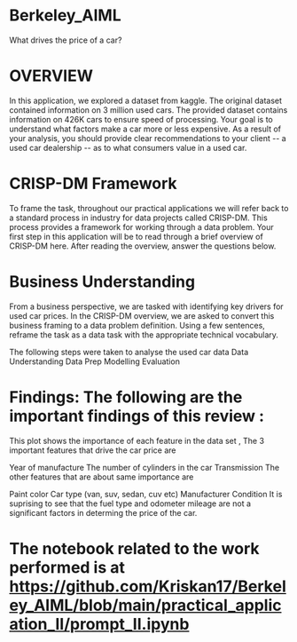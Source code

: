 # Berkeley_AIML
What drives the price of a car?


# OVERVIEW

In this application, we explored a dataset from kaggle. The original dataset contained information on 3 million used cars. The provided dataset contains information on 426K cars to ensure speed of processing. Your goal is to understand what factors make a car more or less expensive. As a result of your analysis, you should provide clear recommendations to your client -- a used car dealership -- as to what consumers value in a used car.

# CRISP-DM Framework
To frame the task, throughout our practical applications we will refer back to a standard process in industry for data projects called CRISP-DM. This process provides a framework for working through a data problem. Your first step in this application will be to read through a brief overview of CRISP-DM here. After reading the overview, answer the questions below.

# Business Understanding
From a business perspective, we are tasked with identifying key drivers for used car prices. In the CRISP-DM overview, we are asked to convert this business framing to a data problem definition. Using a few sentences, reframe the task as a data task with the appropriate technical vocabulary.

The following steps were taken to analyse the used car data
Data Understanding
Data Prep
Modelling
Evaluation


# Findings: The following are the important findings of this review : 



This plot shows the importance of each feature in the data set , The 3 important features that drive the car price are

Year of manufacture
The number of cylinders in the car
Transmission
The other features that are about same importance are

Paint color
Car type (van, suv, sedan, cuv etc)
Manufacturer
Condition
It is suprising to see that the fuel type and odometer mileage are not a significant factors in determing the price of the car.

# The notebook related to the work performed is at https://github.com/Kriskan17/Berkeley_AIML/blob/main/practical_application_II/prompt_II.ipynb

